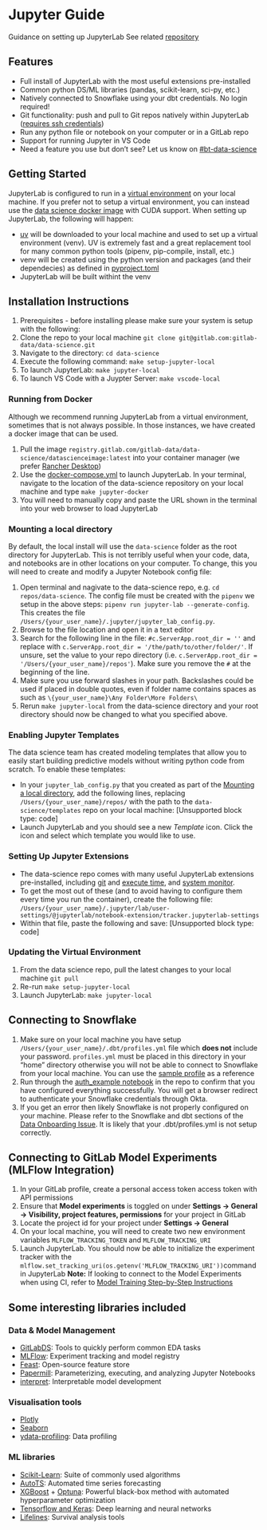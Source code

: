 # Jupyter Guide

Guidance on setting up JupyterLab
See related [repository](https://gitlab.com/gitlab-data/data-science)
## Features
- Full install of JupyterLab with the most useful extensions pre-installed
- Common python DS/ML libraries (pandas, scikit-learn, sci-py, etc.)
- Natively connected to Snowflake using your dbt credentials. No login required!
- Git functionality: push and pull to Git repos natively within JupyterLab ([requires ssh credentials](https://docs.gitlab.com/ee/user/ssh.html))
- Run any python file or notebook on your computer or in a GitLab repo
- Support for running Jupyter in VS Code
- Need a feature you use but don’t see? Let us know on [#bt-data-science](https://gitlab.slack.com/archives/C027285JQ4E)
## Getting Started
JupyterLab is configured to run in a [virtual environment](https://docs.python.org/3/library/venv.html) on your local machine. If you prefer not to setup a virtual environment, you can instead use the [data science docker image](https://gitlab.com/gitlab-data/data-science/container_registry/6712928) with CUDA support.
When setting up JupyterLab, the following will happen:
- [uv](https://astral.sh/blog/uv) will be downloaded to your local machine and used to set up a virtual environment (venv). UV is extremely fast and a great replacement tool for many common python tools (pipenv, pip-compile, install, etc.)
- venv will be created using the python version and packages (and their dependecies) as defined in [pyproject.toml](https://gitlab.com/gitlab-data/data-science/-/blob/main/pyproject.toml)
- JupyterLab will be built withint the venv
## Installation Instructions
1. Prerequisites - before installing please make sure your system is setup with the following: 
1. Clone the repo to your local machine `git clone git@gitlab.com:gitlab-data/data-science.git`
1. Navigate to the directory: `cd data-science`
1. Execute the following command: `make setup-jupyter-local`
1. To launch JupyterLab: `make jupyter-local`
1. To launch VS Code with a Juypter Server: `make vscode-local`
### Running from Docker
Although we recommend running JupyterLab from a virtual environment, sometimes that is not always possible. In those instances, we have created a docker image that can be used.
1. Pull the image `registry.gitlab.com/gitlab-data/data-science/datascienceimage:latest` into your container manager (we prefer [Rancher Desktop](https://rancherdesktop.io/))
1. Use the [docker-compose.yml](https://gitlab.com/gitlab-data/data-science/-/blob/main/docker-compose.yml) to launch JupyterLab. In your terminal, navigate to the location of the data-science repository on your local machine and type `make jupyter-docker`
1. You will need to manually copy and paste the URL shown in the terminal into your web browser to load JupyterLab
### Mounting a local directory
By default, the local install will use the `data-science` folder as the root directory for JupyterLab. This is not terribly useful when your code, data, and notebooks are in other locations on your computer. To change, this you will need to create and modify a Jupyter Notebook config file:
1. Open terminal and nagivate to the data-science repo, e.g. `cd repos/data-science`. The config file must be created with the `pipenv` we setup in the above steps: `pipenv run jupyter-lab --generate-config`. This creates the file `/Users/{your_user_name}/.jupyter/jupyter_lab_config.py`.
1. Browse to the file location and open it in a text editor
1. Search for the following line in the file: `#c.ServerApp.root_dir = ''` and replace with `c.ServerApp.root_dir = '/the/path/to/other/folder/'`. If unsure, set the value to your repo directory (i.e. `c.ServerApp.root_dir = '/Users/{your_user_name}/repos'`). Make sure you remove the `#` at the beginning of the line.
1. Make sure you use forward slashes in your path. Backslashes could be used if placed in double quotes, even if folder name contains spaces as such as `\{your_user_name}\Any Folder\More Folders\`
1. Rerun `make jupyter-local` from the data-science directory and your root directory should now be changed to what you specified above.
### Enabling Jupyter Templates
The data science team has created modeling templates that allow you to easily start building predictive models without writing python code from scratch. To enable these templates:
- In your `jupyter_lab_config.py` that you created as part of the [Mounting a local directory](https://handbook.gitlab.com/handbook/enterprise-data/platform/jupyter-guide/#mounting-a-local-directory), add the following lines, replacing `/Users/{your_user_name}/repos/` with the path to the `data-science/templates` repo on your local machine:
[Unsupported block type: code]
- Launch JupyterLab and you should see a new *Template* icon. Click the icon and select which template you would like to use.
### Setting Up Jupyter Extensions
- The data-science repo comes with many useful JupyterLab extensions pre-installed, including [git](https://github.com/jupyterlab/jupyterlab-git) and [execute time](https://github.com/deshaw/jupyterlab-execute-time), and [system monitor](https://github.com/jtpio/jupyterlab-system-monitor).
- To get the most out of these (and to avoid having to configure them every time you run the container), create the following file: `/Users/{your_user_name}/.jupyter/lab/user-settings/@jupyterlab/notebook-extension/tracker.jupyterlab-settings`
- Within that file, paste the following and save:
[Unsupported block type: code]
### Updating the Virtual Environment
1. From the data science repo, pull the latest changes to your local machine `git pull`
1. Re-run `make setup-jupyter-local`
1. Launch JupyterLab: `make jupyter-local`
## Connecting to Snowflake
1. Make sure on your local machine you have setup `/Users/{your_user_name}/.dbt/profiles.yml` file which **does not** include your password. `profiles.yml` must be placed in this directory in your “home” directory otherwise you will not be able to connect to Snowflake from your local machine. You can use the [sample profile](https://gitlab.com/gitlab-data/analytics/-/blob/master/admin/sample_profiles.yml) as a reference
1. Run through the [auth_example notebook](https://gitlab.com/gitlab-data/data-science/-/blob/main/examples/auth_example.ipynb) in the repo to confirm that you have configured everything successfully. You will get a browser redirect to authenticate your Snowflake credentials through Okta.
1. If you get an error then likely Snowflake is not properly configured on your machine. Please refer to the Snowflake and dbt sections of the [Data Onboarding Issue](https://gitlab.com/gitlab-data/analytics/-/blob/master/.gitlab/issue_templates/Team%3A%20Data%20Onboarding.md). It is likely that your .dbt/profiles.yml is not setup correctly.
## Connecting to GitLab Model Experiments (MLFlow Integration)
1. In your GitLab profile, create a personal access token access token with API permissions
1. Ensure that **Model experiments** is toggled on under **Settings -> General -> Visibility, project features, permissions** for your project in GitLab
1. Locate the project id for your project under **Settings -> General**
1. On your local machine, you will need to create two new environment variables `MLFLOW_TRACKING_TOKEN` and `MLFLOW_TRACKING_URI` 
1. Launch JupyterLab. You should now be able to initialize the experiment tracker with the `mlflow.set_tracking_uri(os.getenv('MLFLOW_TRACKING_URI'))`command in JupyterLab
**Note:** If looking to connect to the Model Experiments when using CI, refer to [Model Training Step-by-Step Instructions](https://handbook.gitlab.com/handbook/enterprise-data/platform/ci-for-ds-pipelines/#model-training-step-by-step-instructions)
## Some interesting libraries included
### Data & Model Management
- [GitLabDS](https://pypi.org/project/gitlabds/): Tools to quickly perform common EDA tasks
- [MLFlow](https://mlflow.org/docs/latest/index.html): Experiment tracking and model registry
- [Feast](https://feast.dev/): Open-source feature store
- [Papermill](https://papermill.readthedocs.io/en/latest/): Parameterizing, executing, and analyzing Jupyter Notebooks
- [interpret](https://pypi.org/project/interpret/): Interpretable model development
### Visualisation tools
- [Plotly](https://plotly.com/python/)
- [Seaborn](https://seaborn.pydata.org/)
- [ydata-profiling](https://docs.profiling.ydata.ai/latest/): Data profiling
### ML libraries
- [Scikit-Learn](https://scikit-learn.org/stable/index.html): Suite of commonly used algorithms
- [AutoTS](https://pypi.org/project/AutoTS/): Automated time series forecasting
- [XGBoost](https://xgboost.readthedocs.io/en/latest/python/python_intro.html) + [Optuna](https://optuna.org/): Powerful black-box method with automated hyperparameter optimization
- [Tensorflow and Keras](https://www.tensorflow.org/api_docs/python/tf): Deep learning and neural networks
- [Lifelines](https://lifelines.readthedocs.io/en/latest/): Survival analysis tools
